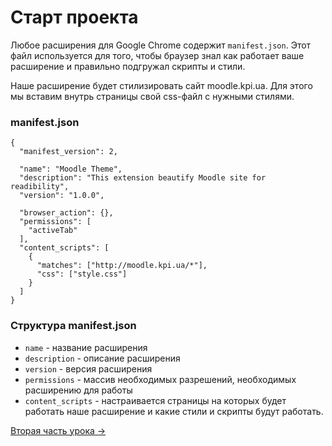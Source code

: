 # Старт проекта

Любое расширения для Google Chrome содержит `manifest.json`. Этот файл используется для того, чтобы браузер знал как работает ваше расширение и правильно подгружал скрипты и стили. 

Наше расширение будет стилизировать сайт moodle.kpi.ua. Для этого мы вставим внутрь страницы свой css-файл с нужными стилями.

### manifest.json
```
{
  "manifest_version": 2,

  "name": "Moodle Theme",
  "description": "This extension beautify Moodle site for readibility",
  "version": "1.0.0",

  "browser_action": {},
  "permissions": [
    "activeTab"
  ],
  "content_scripts": [
    {
      "matches": ["http://moodle.kpi.ua/*"],
      "css": ["style.css"]
    }
  ]
}
```

### Структура manifest.json

- `name` - название расширения
- `description` - описание расширения
- `version` - версия расширения
- `permissions` - массив необходимых разрешений, необходимых расширению для работы
- `content_scripts` - настраивается страницы на которых будет работать наше расширение и какие стили и скрипты будут работать.

[Вторая часть урока →](./tutorial-2.html)
